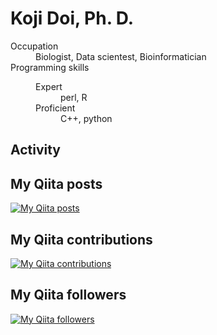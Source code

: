 # Koji Doi, Ph. D.

<dl>
  <dt>Occupation</dt>
  <dd>Biologist, Data scientest, Bioinformatician</dd>
  <dt>Programming skills</dt>
  <dd>
    <dl>
      <dt>Expert</dt>
      <dd>perl, R</dd>
      <dt>Proficient</dt>
      <dd>C++, python
    </dl>
</dl>



## Activity

## My Qiita posts
[![My Qiita posts](https://qiita-badge.apiapi.app/s/doikoji/posts.svg)](http://qiita.com/doikoji)
## My Qiita contributions
[![My Qiita contributions](https://qiita-badge.apiapi.app/s/doikoji/contributions.svg)](http://qiita.com/doikoji)
## My Qiita followers
[![My Qiita followers](https://qiita-badge.apiapi.app/s/doikoji/followers.svg)](http://qiita.com/doikoji)
                
<!--
**Koji-Doi/Koji-Doi** is a ✨ _special_ ✨ repository because its `README.md` (this file) appears on your GitHub profile.

Here are some ideas to get you started:

- 🔭 I’m currently working on ...
- 🌱 I’m currently learning ...
- 👯 I’m looking to collaborate on ...
- 🤔 I’m looking for help with ...
- 💬 Ask me about ...
- 📫 How to reach me: ...
- 😄 Pronouns: ...
- ⚡ Fun fact: ...
-->
